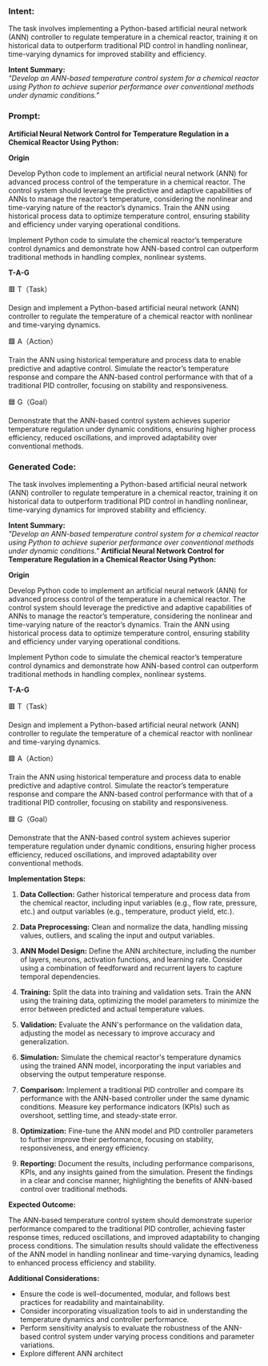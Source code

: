 ### Intent:
The task involves implementing a Python-based artificial neural network (ANN) controller to regulate temperature in a chemical reactor, training it on historical data to outperform traditional PID control in handling nonlinear, time-varying dynamics for improved stability and efficiency.  

**Intent Summary:**  
*"Develop an ANN-based temperature control system for a chemical reactor using Python to achieve superior performance over conventional methods under dynamic conditions."*

### Prompt:
**Artificial Neural Network Control for Temperature Regulation in a Chemical Reactor Using Python:**

**Origin**

Develop Python code to implement an artificial neural network (ANN) for advanced process control of the temperature in a chemical reactor. The control system should leverage the predictive and adaptive capabilities of ANNs to manage the reactor’s temperature, considering the nonlinear and time-varying nature of the reactor’s dynamics. Train the ANN using historical process data to optimize temperature control, ensuring stability and efficiency under varying operational conditions.

Implement Python code to simulate the chemical reactor’s temperature control dynamics and demonstrate how ANN-based control can outperform traditional methods in handling complex, nonlinear systems.

**T-A-G**

🟥 T（Task）

Design and implement a Python-based artificial neural network (ANN) controller to regulate the temperature of a chemical reactor with nonlinear and time-varying dynamics.

🟩 A（Action）

Train the ANN using historical temperature and process data to enable predictive and adaptive control. Simulate the reactor’s temperature response and compare the ANN-based control performance with that of a traditional PID controller, focusing on stability and responsiveness.

🟦 G（Goal）

Demonstrate that the ANN-based control system achieves superior temperature regulation under dynamic conditions, ensuring higher process efficiency, reduced oscillations, and improved adaptability over conventional methods.

### Generated Code:
The task involves implementing a Python-based artificial neural network (ANN) controller to regulate temperature in a chemical reactor, training it on historical data to outperform traditional PID control in handling nonlinear, time-varying dynamics for improved stability and efficiency.  

**Intent Summary:**  
*"Develop an ANN-based temperature control system for a chemical reactor using Python to achieve superior performance over conventional methods under dynamic conditions."*
**Artificial Neural Network Control for Temperature Regulation in a Chemical Reactor Using Python:**

**Origin**

Develop Python code to implement an artificial neural network (ANN) for advanced process control of the temperature in a chemical reactor. The control system should leverage the predictive and adaptive capabilities of ANNs to manage the reactor’s temperature, considering the nonlinear and time-varying nature of the reactor’s dynamics. Train the ANN using historical process data to optimize temperature control, ensuring stability and efficiency under varying operational conditions.

Implement Python code to simulate the chemical reactor’s temperature control dynamics and demonstrate how ANN-based control can outperform traditional methods in handling complex, nonlinear systems.

**T-A-G**

🟥 T（Task）

Design and implement a Python-based artificial neural network (ANN) controller to regulate the temperature of a chemical reactor with nonlinear and time-varying dynamics.

🟩 A（Action）

Train the ANN using historical temperature and process data to enable predictive and adaptive control. Simulate the reactor’s temperature response and compare the ANN-based control performance with that of a traditional PID controller, focusing on stability and responsiveness.

🟦 G（Goal）

Demonstrate that the ANN-based control system achieves superior temperature regulation under dynamic conditions, ensuring higher process efficiency, reduced oscillations, and improved adaptability over conventional methods. 

**Implementation Steps:**

1. **Data Collection:** Gather historical temperature and process data from the chemical reactor, including input variables (e.g., flow rate, pressure, etc.) and output variables (e.g., temperature, product yield, etc.).

2. **Data Preprocessing:** Clean and normalize the data, handling missing values, outliers, and scaling the input and output variables.

3. **ANN Model Design:** Define the ANN architecture, including the number of layers, neurons, activation functions, and learning rate. Consider using a combination of feedforward and recurrent layers to capture temporal dependencies.

4. **Training:** Split the data into training and validation sets. Train the ANN using the training data, optimizing the model parameters to minimize the error between predicted and actual temperature values.

5. **Validation:** Evaluate the ANN's performance on the validation data, adjusting the model as necessary to improve accuracy and generalization.

6. **Simulation:** Simulate the chemical reactor's temperature dynamics using the trained ANN model, incorporating the input variables and observing the output temperature response.

7. **Comparison:** Implement a traditional PID controller and compare its performance with the ANN-based controller under the same dynamic conditions. Measure key performance indicators (KPIs) such as overshoot, settling time, and steady-state error.

8. **Optimization:** Fine-tune the ANN model and PID controller parameters to further improve their performance, focusing on stability, responsiveness, and energy efficiency.

9. **Reporting:** Document the results, including performance comparisons, KPIs, and any insights gained from the simulation. Present the findings in a clear and concise manner, highlighting the benefits of ANN-based control over traditional methods.

**Expected Outcome:**

The ANN-based temperature control system should demonstrate superior performance compared to the traditional PID controller, achieving faster response times, reduced oscillations, and improved adaptability to changing process conditions. The simulation results should validate the effectiveness of the ANN model in handling nonlinear and time-varying dynamics, leading to enhanced process efficiency and stability.

**Additional Considerations:**

- Ensure the code is well-documented, modular, and follows best practices for readability and maintainability.
- Consider incorporating visualization tools to aid in understanding the temperature dynamics and controller performance.
- Perform sensitivity analysis to evaluate the robustness of the ANN-based control system under varying process conditions and parameter variations.
- Explore different ANN architect
